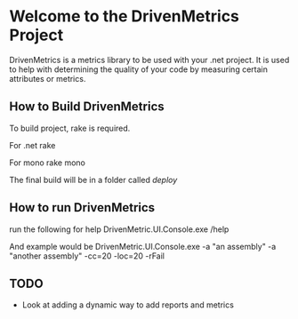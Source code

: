 Welcome to the DrivenMetrics Project
========================================

DrivenMetrics is a metrics library to be used with your .net project. It is used to help with determining the quality of your code by measuring certain attributes or metrics.

How to Build DrivenMetrics
--------------------------
To build project, rake is required. 

For .net
	rake
	
For mono
	rake mono

The final build will be in a folder called *deploy*

How to run DrivenMetrics
--------------------------

run the following for help
    DrivenMetric.UI.Console.exe /help 

And example would be
    DrivenMetric.UI.Console.exe -a "an assembly" -a "another assembly" -cc=20 -loc=20  -rFail

TODO
----

* Look at adding a dynamic way to add reports and metrics

